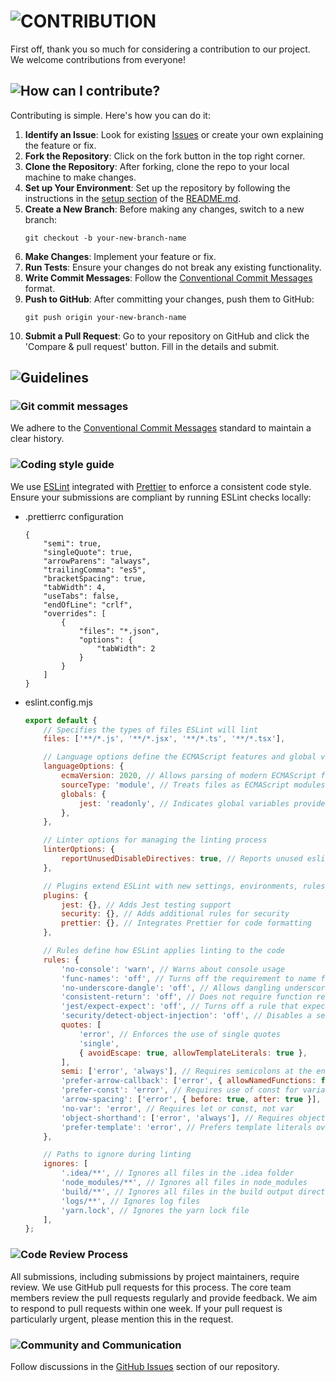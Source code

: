 # <img loading="lazy" src="https://readme-typing-svg.demolab.com?font=Poppins&weight=700&size=24&duration=1&pause=1&color=EB008B&center=true&vCenter=true&repeat=false&width=182&height=40&lines=CONTRIBUTION" alt="CONTRIBUTION" />

First off, thank you so much for considering a contribution to our project. We welcome contributions from everyone!


## <img loading="lazy" src="https://readme-typing-svg.demolab.com?font=Poppins&weight=700&size=22&duration=1&pause=1&color=00B8B5&center=true&vCenter=true&repeat=false&width=245&height=40&lines=How can I contribute?" alt="How can I contribute?" />

Contributing is simple. Here's how you can do it:

1. **Identify an Issue**: Look for existing [Issues](https://github.com/{username}/{repo}/issues) or create your own explaining the feature or fix.
2. **Fork the Repository**: Click on the fork button in the top right corner.
3. **Clone the Repository**: After forking, clone the repo to your local machine to make changes.
4. **Set up Your Environment**: Set up the repository by following the instructions in the [setup section](README.md/#setup) of the [README.md](README.md).
5. **Create a New Branch**: Before making any changes, switch to a new branch:
    ```
    git checkout -b your-new-branch-name
    ```
6. **Make Changes**: Implement your feature or fix.
7. **Run Tests**: Ensure your changes do not break any existing functionality.
8. **Write Commit Messages**: Follow the [Conventional Commit Messages](https://gist.github.com/montasim/694610e53305bab2cf9070004bef81e6) format.
9. **Push to GitHub**: After committing your changes, push them to GitHub:
    ```
    git push origin your-new-branch-name
    ```
10. **Submit a Pull Request**: Go to your repository on GitHub and click the 'Compare & pull request' button. Fill in the details and submit.


## <img loading="lazy" src="https://readme-typing-svg.demolab.com?font=Poppins&weight=700&size=22&duration=1&pause=1&color=00B8B5&center=true&vCenter=true&repeat=false&width=120&height=40&lines=Guidelines" alt="Guidelines" />

### <img loading="lazy" src="https://readme-typing-svg.demolab.com?font=Poppins&weight=700&size=18&duration=1&pause=1&color=00B8B5&center=true&vCenter=true&repeat=false&width=202&height=40&lines=Git+commit+messages" alt="Git commit messages" />

We adhere to the [Conventional Commit Messages](https://gist.github.com/montasim/694610e53305bab2cf9070004bef81e6) standard to maintain a clear history.


### <img loading="lazy" src="https://readme-typing-svg.demolab.com?font=Poppins&weight=700&size=18&duration=1&pause=1&color=00B8B5&center=true&vCenter=true&repeat=false&width=172&height=40&lines=Coding+style+guide" alt="Coding style guide" />

We use [ESLint](https://eslint.org/docs/latest/use/getting-started) integrated with [Prettier](https://github.com/prettier/eslint-plugin-prettier) to enforce a consistent code style. Ensure your submissions are compliant by running ESLint checks locally:

- .prettierrc configuration

    ```.prettierrc
    {
        "semi": true,
        "singleQuote": true,
        "arrowParens": "always",
        "trailingComma": "es5",
        "bracketSpacing": true,
        "tabWidth": 4,
        "useTabs": false,
        "endOfLine": "crlf",
        "overrides": [
            {
                "files": "*.json",
                "options": {
                    "tabWidth": 2
                }
            }
        ]
    }
    ```

- eslint.config.mjs

    ```eslint.config.mjs
    export default {
        // Specifies the types of files ESLint will lint
        files: ['**/*.js', '**/*.jsx', '**/*.ts', '**/*.tsx'],
    
        // Language options define the ECMAScript features and global variables
        languageOptions: {
            ecmaVersion: 2020, // Allows parsing of modern ECMAScript features
            sourceType: 'module', // Treats files as ECMAScript modules
            globals: {
                jest: 'readonly', // Indicates global variables provided by Jest that should not be overwritten
            },
        },
    
        // Linter options for managing the linting process
        linterOptions: {
            reportUnusedDisableDirectives: true, // Reports unused eslint-disable comments
        },
    
        // Plugins extend ESLint with new settings, environments, rules, and so on
        plugins: {
            jest: {}, // Adds Jest testing support
            security: {}, // Adds additional rules for security
            prettier: {}, // Integrates Prettier for code formatting
        },
    
        // Rules define how ESLint applies linting to the code
        rules: {
            'no-console': 'warn', // Warns about console usage
            'func-names': 'off', // Turns off the requirement to name functions
            'no-underscore-dangle': 'off', // Allows dangling underscores in identifiers
            'consistent-return': 'off', // Does not require function return values to be consistent
            'jest/expect-expect': 'off', // Turns off a rule that expects a Jest test to have an assertion
            'security/detect-object-injection': 'off', // Disables a security rule about object injection that may not be applicable
            quotes: [
                'error', // Enforces the use of single quotes
                'single',
                { avoidEscape: true, allowTemplateLiterals: true },
            ],
            semi: ['error', 'always'], // Requires semicolons at the end of statements
            'prefer-arrow-callback': ['error', { allowNamedFunctions: false }], // Enforces the use of arrow functions for callbacks
            'prefer-const': 'error', // Requires use of const for variables that are never reassigned
            'arrow-spacing': ['error', { before: true, after: true }], // Enforces space around the arrow of arrow functions
            'no-var': 'error', // Requires let or const, not var
            'object-shorthand': ['error', 'always'], // Requires object literal shorthand syntax
            'prefer-template': 'error', // Prefers template literals over string concatenation
        },
    
        // Paths to ignore during linting
        ignores: [
            '.idea/**', // Ignores all files in the .idea folder
            'node_modules/**', // Ignores all files in node_modules
            'build/**', // Ignores all files in the build output directory
            'logs/**', // Ignores log files
            'yarn.lock', // Ignores the yarn lock file
        ],
    };
    ```

### <img loading="lazy" src="https://readme-typing-svg.demolab.com?font=Poppins&weight=700&size=18&duration=1&pause=1&color=00B8B5&center=true&vCenter=true&repeat=false&width=195&height=40&lines=Code+Review+Process" alt="Code Review Process" />

All submissions, including submissions by project maintainers, require review. We use GitHub pull requests for this process. The core team members review the pull requests regularly and provide feedback. We aim to respond to pull requests within one week. If your pull request is particularly urgent, please mention this in the request.


### <img loading="lazy" src="https://readme-typing-svg.demolab.com?font=Poppins&weight=700&size=18&duration=1&pause=1&color=00B8B5&center=true&vCenter=true&repeat=false&width=310&height=40&lines=Community+and+Communication" alt="Community and Communication" />

Follow discussions in the [GitHub Issues](https://github.com/{username}/{repo}/issues) section of our repository.
